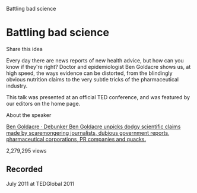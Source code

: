 Battling bad science

# Battling bad science

Share this idea

Every day there are news reports of new health advice, but how can you know if they're right? Doctor and epidemiologist Ben Goldacre shows us, at high speed, the ways evidence can be distorted, from the blindingly obvious nutrition claims to the very subtle tricks of the pharmaceutical industry.

This talk was presented at an official TED conference, and was featured by our editors on the home page.

About the speaker

[ Ben Goldacre · Debunker Ben Goldacre unpicks dodgy scientific claims made by scaremongering journalists, dubious government reports, pharmaceutical corporations, PR companies and quacks.](https://www.ted.com/speakers/ben_goldacre)

2,279,295 views

## Recorded

July 2011 at TEDGlobal 2011